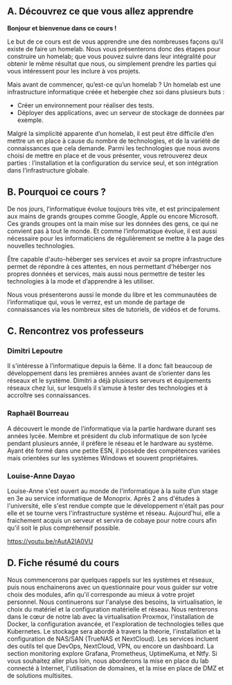 ## A. Découvrez ce que vous allez apprendre

**Bonjour et bienvenue dans ce cours !**

Le but de ce cours est de vous apprendre une des nombreuses façons qu’il existe de faire un homelab. Nous vous présenterons donc des étapes pour construire un homelab; que vous pouvez suivre dans leur intégralité pour obtenir le même résultat que nous, ou simplement prendre les parties qui vous intéressent pour les inclure à vos projets.

Mais avant de commencer, qu’est-ce qu’un homelab ?
Un homelab est une infrastructure informatique créée et hebergée chez soi dans plusieurs buts : 
- Créer un environnement pour réaliser des tests.
- Déployer des applications, avec un serveur de stockage de données par exemple.

Malgré la simplicité apparente d’un homelab, il est peut être difficile d’en mettre un en place à cause du nombre de technologies, et de la variété de connaissances que cela demande. Parmi les technologies que nous avons choisi de mettre en place et de vous présenter, vous retrouverez deux parties : l’installation et la configuration du service seul, et son intégration dans l’infrastructure globale. 

## B. Pourquoi ce cours ?
De nos jours, l’informatique évolue toujours très vite, et est principalement aux mains de grands groupes comme Google, Apple ou encore Microsoft. Ces grands groupes ont la main mise sur les données des gens, ce qui ne convient pas à tout le monde. Et comme l’informatique évolue, il est aussi nécessaire pour les informaticiens de régulièrement se mettre à la page des nouvelles technologies. 

Être capable d'auto-héberger ses services et avoir sa propre infrastructure permet de répondre à ces attentes, en nous permettant d'héberger nos propres données et services, mais aussi nous permettre de tester les technologies à la mode et d’apprendre à les utiliser.

Nous vous présenterons aussi le monde du libre et les communautées de l’informatique qui, vous le verrez, est un monde de partage de connaissances via les nombreux sites de tutoriels, de vidéos et de forums.

## C. Rencontrez vos professeurs

### Dimitri Lepoutre
Il s'intéresse à l’informatique depuis la 6ème. Il a donc fait beaucoup de développement dans les premières années avant de s’orienter dans les réseaux et le système. Dimitri a déjà plusieurs serveurs et équipements réseaux chez lui, sur lesquels il s’amuse à tester des technologies et à accroître ses connaissances.

### Raphaël Bourreau
A découvert le monde de l'informatique via la partie hardware durant ses années lycée. Membre et président du club informatique de son lycée pendant plusieurs année, il préfère le réseau et le hardware au système. Ayant été formé dans une petite ESN, il possède des compétences variées mais orientées sur les systèmes Windows et souvent propriétaires.

### Louise-Anne Dayao
Louise-Anne s'est ouvert au monde de l'informatique à la suite d’un stage en 3e au service informatique de Monoprix. Après 2 ans d'études à l'université, elle s'est rendue compte que le développement n'était pas pour elle et se tourne vers l'infrastructure système et réseau. Aujourd'hui, elle a fraichement acquis un serveur et servira de cobaye pour notre cours afin qu'il soit le plus compréhensif possible.

https://youtu.be/rAutA2IA0VU

## D. Fiche résumé du cours
Nous commencerons par quelques rappels sur les systèmes et réseaux, puis nous enchainerons avec un questionnaire pour vous guider sur votre choix des modules, afin qu'il corresponde au mieux à votre projet personnel. 
Nous continuerons sur l'analyse des besoins, la virtualisation, le choix du matériel et la configuration matérielle et réseau.
Nous rentrerons dans le cœur de notre lab avec la virtualisation Proxmox, l'installation de Docker, la configuration avancée, et l'exploration de technologies telles que Kubernetes. Le stockage sera abordé à travers la théorie, l'installation et la configuration de NAS/SAN (TrueNAS et NextCloud). Les services incluent des outils tel que DevOps, NextCloud, VPN, ou encore un dashboard. La section monitoring explore Grafana, Prometheus, UptimeKuma, et Ntfy.
Si vous souhaitez aller plus loin, nous aborderons la mise en place du lab connecté à Internet, l'utilisation de domaines, et la mise en place de DMZ et de solutions multisites.

